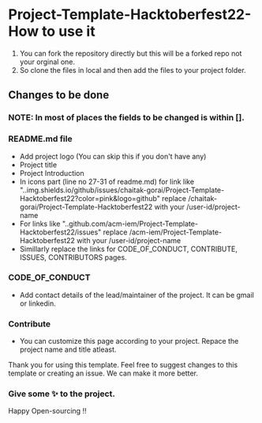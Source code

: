 # Project-Template-Hacktoberfest22- How to use it
1. You can fork the repository directly but this will be a forked repo not your orginal one.
2. So clone the files in local and then add the files to your project folder.

## Changes to be done
### NOTE: In most of places the fields to be changed is within []. 
 ### README.md file
 * Add project logo (You can skip this if you don't have any)
 * Project title
 * Project Introduction
 * In icons part (line no 27-31 of readme.md) for link like "..img.shields.io/github/issues/chaitak-gorai/Project-Template-Hacktoberfest22?color=pink&logo=github" replace /chaitak-gorai/Project-Template-Hacktoberfest22
   with your /user-id/project-name
 * For links like "..github.com/acm-iem/Project-Template-Hacktoberfest22/issues" replace /acm-iem/Project-Template-Hacktoberfest22 with your /user-id/project-name
 * Simillarly replace the links for CODE_OF_CONDUCT, CONTRIBUTE, ISSUES, CONTRIBUTORS pages.
 
### CODE_OF_CONDUCT
* Add contact details of the lead/maintainer of the project. It can be gmail or linkedin.

### Contribute
* You can customize this page according to your project. Repace the project name and title atleast.

Thank you for using this template. Feel free to suggest changes to this template or creating an issue. We can make it more better. 
### Give some ✨ to the project. 
Happy Open-sourcing !!
